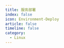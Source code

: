 ```yaml
---
title: 服务部署
index: false
icon: Environment-Deploy
article: false
timeline: false
category:
  - Linux
---
```


<div class="catalog-display-container">
  <Catalog hideHeading />
</div>